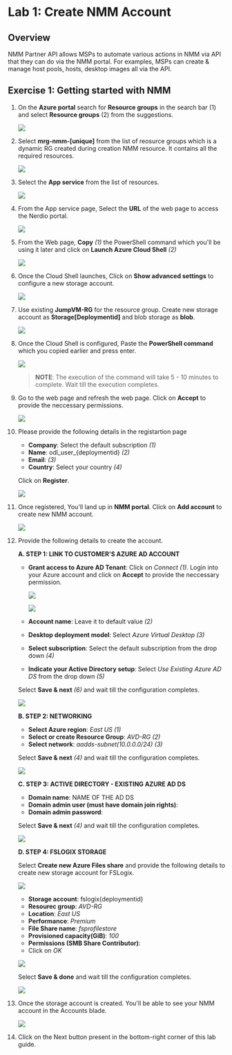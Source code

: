 # Lab 1: Create NMM Account

## **Overview**

NMM Partner API allows MSPs to automate various actions in NMM via API that they can do via the NMM portal. For examples, MSPs can create & manage host pools, hosts, desktop images all via the API.

## Exercise 1: Getting started with NMM

1. On the **Azure portal** search for **Resource groups** in the search bar (1) and select **Resource groups** (2) from the suggestions.

   ![](media/s10.png)
   
1. Select **mrg-nmm-[unique]** from the list of reosurce groups which is a dynamic RG created during creation NMM resource. It contains all the required resources.

   ![](media/ss1.png)
   
1. Select the **App service** from the list of resources.

   ![](media/ss2.png)
   
1. From the App service page, Select the **URL** of the web page to access the Nerdio portal.

   ![](media/ss3.png)
   
1. From the Web page, **Copy** *(1)* the PowerShell command which you'll be using it later and click on **Launch Azure Cloud Shell** *(2)*
 
   ![](media/s4.1.png)
   
1. Once the Cloud Shell launches, Click on **Show advanced settings** to configure a new storage account.
    
   ![](media/s5.png)
   
1. Use existing **JumpVM-RG** for the resource group. Create new storage account as **Storage[Deploymentid]** and blob storage as **blob**.

   ![](media/s6.png)
   
1. Once the Cloud Shell is configured, Paste the **PowerShell command** which you copied earlier and press enter.

   ![](media/s7.png)

   >**NOTE**: The execution of the command will take 5 - 10 minutes to complete. Wait till the execution completes.

1. Go to the web page and refresh the web page. Click on **Accept** to provide the neccessary permissions.

   ![](media/s8.png)
   
1. Please provide the following details in the registartion page

   - **Company**: Select the default subscription *(1)*
   - **Name**: odl_user_{deploymentid} *(2)*
   - **Email**: **<inject key="Username" />** *(3)*
   - **Country**: Select your country *(4)*
   
   Click on **Register**.
   
   ![](media/s9.png)
   
1. Once registered, You'll land up in **NMM portal**. Click on **Add account** to create new NMM account.

   ![](media/s11.png)
   
1. Provide the following details to create the account.

   **A. STEP 1: LINK TO CUSTOMER'S AZURE AD ACCOUNT**
   
   - **Grant access to Azure AD Tenant**: Click on *Connect (1)*. Login into your Azure account and click on **Accept** to provide the neccessary permission.

     ![](media/s12.1.png)
     
     ![](media/s12.png)
     
   - **Account name**: Leave it to default value *(2)*
   - **Desktop deployment model**: Select *Azure Virtual Desktop (3)* 
   - **Select subscription**: Select the default subscription from the drop down *(4)*
   - **Indicate your Active Directory setup**: Select *Use Existing Azure AD DS* from the drop down *(5)*
   
   Select **Save & next** *(6)* and wait till the configuration completes.
   
   ![](media/s13.png)
   
   **B. STEP 2: NETWORKING**
   
   - **Select Azure region**: *East US (1)*
   - **Select or create Resource Group**: *AVD-RG (2)*
   - **Select network**: *aadds-subnet(10.0.0.0/24) (3)*
   
   Select **Save & next** *(4)* and wait till the configuration completes.
   
   ![](media/s14.png)
   
   **C. STEP 3: ACTIVE DIRECTORY - EXISTING AZURE AD DS**
   
   - **Domain name**: NAME OF THE AD DS
   - **Domain admin user (must have domain join rights)**: <inject key="Username" />
   - **Domain admin password**: <inject key="Password" />

   Select **Save & next** *(4)* and wait till the configuration completes.
   
   ![](media/s15.png)
   
   **D. STEP 4: FSLOGIX STORAGE**
   
   Select **Create new Azure Files share** and provide the following details to create new storage account for FSLogix.
   
   ![](media/s16.png)
   
   - **Storage account**: fslogix{deploymentid}
   - **Resourec group**: *AVD-RG*
   - **Location**: *East US*
   - **Performance**: *Premium*
   - **File Share name**: *fsprofilestore*
   - **Provisioned capacity(GiB)**: *100*
   - **Permissions (SMB Share Contributor)**: <inject key="Username" />
   - Click on *OK*

   ![](media/s17.png)
   
   Select **Save & done** and wait till the configuration completes.
   
   ![](media/s18.png)
  
1. Once the storage account is created. You'll be able to see your NMM account in the Accounts blade.

   ![](media/s19.png)

1. Click on the Next button present in the bottom-right corner of this lab guide.
